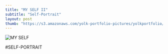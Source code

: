 ```yaml
---
title: "MY SELF II"
subtitle: "Self-Portrait"
layout: post
thumb: "https://s3.amazonaws.com/yolk-portfolio-pictures/yolkportfolio/MYSELFII-small.jpg"
---
```



![MY SELF](https://s3.amazonaws.com/yolk-portfolio-pictures/yolkportfolio/MYSELFII-small.jpg)

#SELF-PORTRAIT

